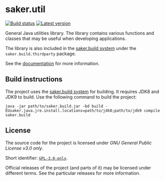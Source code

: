 # saker.util

[![Build status](https://img.shields.io/azure-devops/build/sakerbuild/6bb2b4fa-d3da-44b0-85ad-b3e21ea3bab6/10/master)](https://dev.azure.com/sakerbuild/saker.util/_build) [![Latest version](https://mirror.nest.saker.build/badges/saker.util/version.svg)](https://nest.saker.build/package/saker.util "saker.util | saker.nest")

General Java utilities library. The library contains various functions and classes that may be useful when developing applications.

The library is also included in the [saker.build system](https://saker.build) under the `saker.build.thirdparty` package.

See the [documentation](https://saker.build/saker.util/doc/) for more information.

## Build instructions

The project uses the [saker.build system](https://saker.build) for building. It requires JDK8 and JDK9 to build. Use the following command to build the project:

```
java -jar path/to/saker.build.jar -bd build -EUsaker.java.jre.install.locations=path/to/jdk8;path/to/jdk9 compile saker.build
```

## License

The source code for the project is licensed under *GNU General Public License v3.0 only*.

Short identifier: [`GPL-3.0-only`](https://spdx.org/licenses/GPL-3.0-only.html).

Official releases of the project (and parts of it) may be licensed under different terms. See the particular releases for more information.
